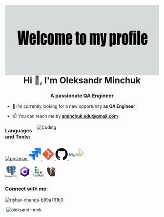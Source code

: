 <img align="right" alt="Welcome" img title="Welcome" width="1000" src="https://github.com/Oleksandr-Mnk/Oleksandr-Mnk/blob/main/assets/welcome%20img.jpg">
<h1 align="center">Hi 👋, I'm Oleksandr Minchuk</h1>
<h3 align="center">A passionate QA Engineer</h3>


- 🔭 I’m currently looking for a new opportunity **as QA Engineer**

- 📫 You can reach me by **aminchuk.edu@gmail.com**


<img align="right" alt="Coding" width="400" src="https://cdn.dribbble.com/users/1162077/screenshots/3848914/programmer.gif">
<h3 align="left">Languages and Tools:</h3>
<a href="https://postman.com" rel="nofollow"> <img src="https://camo.githubusercontent.com/93b32389bf746009ca2370de7fe06c3b5146f4c99d99df65994f9ced0ba41685/68747470733a2f2f7777772e766563746f726c6f676f2e7a6f6e652f6c6f676f732f676574706f73746d616e2f676574706f73746d616e2d69636f6e2e737667" alt="postman" img title="Postman" width="40" height="40" data-canonical-src="https://www.vectorlogo.zone/logos/getpostman/getpostman-icon.svg" style="max-width: 100%;"> </a>
<a href="https://www.atlassian.com/ru/software/jira" rel="nofollow"> <img src="https://github.com/Oleksandr-Mnk/Oleksandr-Mnk/blob/main/assets/jira%20icon.png" alt="jira" img title="Jira" width="40" height="40" style="max-width: 100%;"> </a>
<a href="https://git-scm.com" rel="nofollow"> <img src="https://github.com/Oleksandr-Mnk/Oleksandr-Mnk/blob/main/assets/Git_icon.svg.png" alt="git" img title="Git" width="40" height="40" style="max-width: 100%;"> </a>
<a href="https://github.com" rel="nofollow"> <img src="https://github.com/Oleksandr-Mnk/Oleksandr-Mnk/blob/main/assets/githubicn.png" alt="github" img title="GitHub" width="40" height="40" style="max-width: 100%;"> </a>
<a href="https://www.mysql.com" rel="nofollow"> <img src="https://github.com/Oleksandr-Mnk/Oleksandr-Mnk/blob/main/assets/mysqlicon.png" alt="mysql" img title="MySQL" width="50" height="50" style="max-width: 100%;"> </a>
<p>
<a href="https://www.postgresql.org" rel="nofollow"> <img src="https://github.com/Oleksandr-Mnk/Oleksandr-Mnk/blob/main/assets/postgresql.png" alt="postgresql" img title="PostgreSQL" width="40" height="40" style="max-width: 100%;"> </a>
<a href="https://docs.microsoft.com/en-us/dotnet/csharp/" rel="nofollow"> <img src="https://github.com/Oleksandr-Mnk/Oleksandr-Mnk/blob/main/assets/csharp%20icon.png" alt="csharp" img title="C Sharp" width="40" height="40" style="max-width: 100%;"> </a>
<a href="https://www.gurock.com/testrail/" rel="nofollow"> <img src="https://github.com/Oleksandr-Mnk/Oleksandr-Mnk/blob/main/assets/testrail%20icon.png" alt="testrail" img title="TestRail" width="40" height="40" style="max-width: 100%;"> </a>
<a href="https://dbeaver.io" rel="nofollow"> <img src="https://github.com/Oleksandr-Mnk/Oleksandr-Mnk/blob/main/assets/dbeaver-icon.png" alt="dbeaver" img title="DBeaver" width="40" height="40" style="max-width: 100%;"> </a>
  </p>
<h3 align="left">Connect with me:</h3>
<p align="left">
<a href="https://www.linkedin.com/in/oleksandr-minchuk-qa-engineer/" target="blank"><img align="center" src="https://raw.githubusercontent.com/rahuldkjain/github-profile-readme-generator/master/src/images/icons/Social/linked-in-alt.svg" alt="rishav-chanda-b89a791b3" img title="My LinkedIn" height="30" width="40" /></a>
</p>
<p>&nbsp;<img align="center" src="https://github-readme-stats.vercel.app/api?username=oleksandr-mnk&show_icons=true&locale=en" alt="oleksandr-mnk" /></p>


